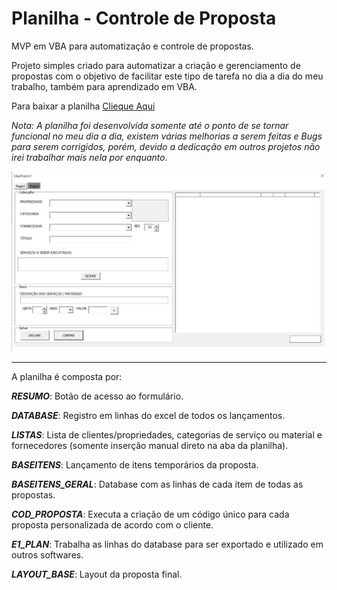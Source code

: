 # Planilha - Controle de Proposta
 MVP em VBA para automatização e controle de propostas.

Projeto simples criado para automatizar a criação e gerenciamento de propostas com o objetivo de facilitar este tipo de tarefa no dia a dia do meu trabalho, também para aprendizado em VBA. 

Para baixar a planilha [Clieque Aqui](https://github.com/Jefferson472/planilha_controle_proposta/raw/main/PLANILHA%20CONTROLE%20DE%20PROPOSTA.xlsm)

*Nota: A planilha foi desenvolvida somente até o ponto de se tornar funcional no meu dia a dia, existem várias melhorias a serem feitas e Bugs para serem corrigidos, porém, devido a dedicação em outros projetos não irei trabalhar mais nela por enquanto.*

![Imagem da Planilha](https://github.com/Jefferson472/planilha_controle_proposta/blob/main/img_form.jpg)

---

A planilha é composta por: 

***RESUMO***: Botão de acesso ao formulário.

***DATABASE***: Registro em linhas do excel de todos os lançamentos.

***LISTAS***: Lista de clientes/propriedades, categorias de serviço ou material e fornecedores (somente inserção manual direto na aba da planilha).  

***BASEITENS***: Lançamento de itens temporários da proposta.

***BASEITENS_GERAL***: Database com as linhas de cada item de todas as propostas.

***COD_PROPOSTA***: Executa a criação de um código único para cada proposta personalizada de acordo com o cliente. 

***E1_PLAN***: Trabalha as linhas do database para ser exportado e utilizado em outros softwares.

***LAYOUT_BASE***: Layout da proposta final. 
